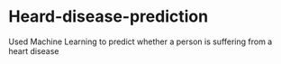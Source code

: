 # Heard-disease-prediction
Used Machine Learning to predict whether a person is suffering from a heart disease
